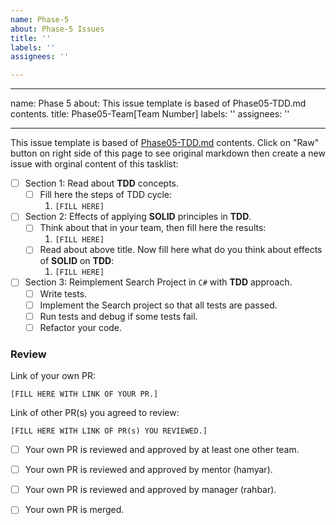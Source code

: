 ```yaml
---
name: Phase-5
about: Phase-5 Issues
title: ''
labels: ''
assignees: ''

---
```


---
name: Phase 5
about: This issue template is based of Phase05-TDD.md contents.
title: Phase05-Team[Team Number]
labels: ''
assignees: ''

---

This issue template is based of [Phase05-TDD.md](https://github.com/Star-Academy/codestar-internship/blob/master/Projects/Phase05-TDD.md) contents.
Click on "Raw" button on right side of this page to see original markdown then create a new issue with orginal content of this tasklist:

- [ ] Section 1: Read about **TDD** concepts.
    - [ ] Fill here the steps of TDD cycle:
        1. `[FILL HERE]`
- [ ] Section 2: Effects of applying **SOLID** principles in **TDD**.
    - [ ] Think about that in your team, then fill here the results:
        1. `[FILL HERE]`
    - [ ] Read about above title. Now fill here what do you think about effects of **SOLID** on **TDD**:
        1. `[FILL HERE]`
- [ ] Section 3: Reimplement Search Project in `C#` with **TDD** approach.
    - [ ] Write tests. 
    - [ ] Implement the Search project so that all tests are passed.
    - [ ] Run tests and debug if some tests fail.
    - [ ] Refactor your code.

### Review

Link of your own PR:

`[FILL HERE WITH LINK OF YOUR PR.]`

Link of other PR(s) you agreed to review:

`[FILL HERE WITH LINK OF PR(s) YOU REVIEWED.]`


- [ ] Your own PR is reviewed and approved by at least one other team.

- [ ] Your own PR is reviewed and approved by mentor (hamyar).

- [ ] Your own PR is reviewed and approved by manager (rahbar).

- [ ] Your own PR is merged.
